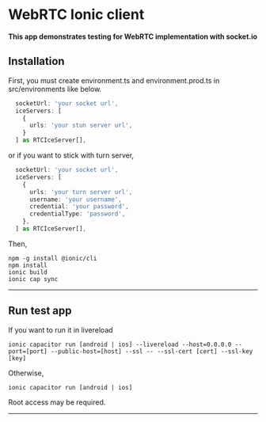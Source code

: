 # WebRTC Ionic client

**This app demonstrates testing for WebRTC implementation with socket.io**

## Installation

First, you must create environment.ts and environment.prod.ts in src/environments like below.

``` ts
  socketUrl: 'your socket url',
  iceServers: [
    {
      urls: 'your stun server url',
    }
  ] as RTCIceServer[],
```

or if you want to stick with turn server,

``` ts
  socketUrl: 'your socket url',
  iceServers: [
    {
      urls: 'your turn server url',
      username: 'your username',
      credential: 'your password',
      credentialType: 'password',
    },
  ] as RTCIceServer[],
```

Then,


```
npm -g install @ionic/cli
npm install
ionic build
ionic cap sync
```

___

## Run test app

If you want to run it in livereload

    ionic capacitor run [android | ios] --livereload --host=0.0.0.0 --port=[port] --public-host=[host] --ssl -- --ssl-cert [cert] --ssl-key [key]

Otherwise,

    ionic capacitor run [android | ios]

Root access may be required.

---
